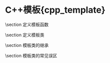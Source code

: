 C++模板{cpp_template}
====================


\section 定义模板函数

\section 定义模板类

\section 模板类的继承

\section 模板类的常见误区